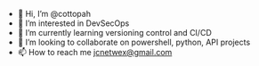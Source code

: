 - 👋 Hi, I’m @cottopah
- 👀 I’m interested in DevSecOps
- 🌱 I’m currently learning versioning control and CI/CD
- 💞️ I’m looking to collaborate on powershell, python, API projects
- 📫 How to reach me jcnetwex@gmail.com

<!---
cottopah/cottopah is a ✨ special ✨ repository because its `README.md` (this file) appears on your GitHub profile.
You can click the Preview link to take a look at your changes.
--->
